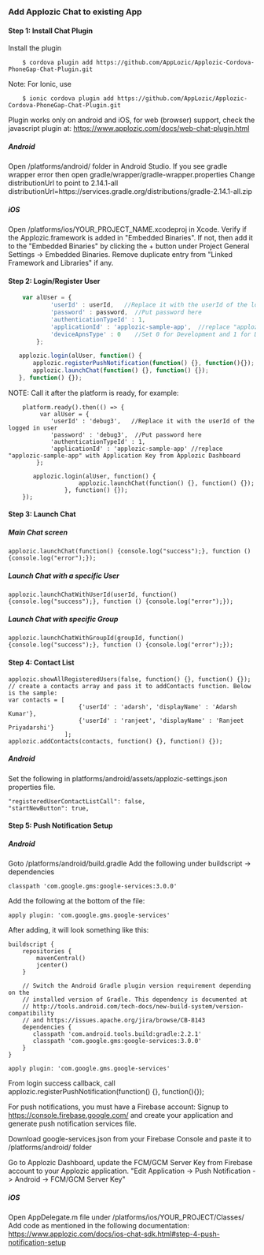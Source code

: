 ### Add Applozic Chat to existing App



#### Step 1: Install Chat Plugin

Install the plugin

```
    $ cordova plugin add https://github.com/AppLozic/Applozic-Cordova-PhoneGap-Chat-Plugin.git
```    
    
Note: For Ionic, use 

```
	$ ionic cordova plugin add https://github.com/AppLozic/Applozic-Cordova-PhoneGap-Chat-Plugin.git
``` 

Plugin works only on android and iOS, for web (browser) support, check the javascript plugin at:
	https://www.applozic.com/docs/web-chat-plugin.html

##### Android

Open /platforms/android/ folder in Android Studio.
If you see gradle wrapper error then open gradle/wrapper/gradle-wrapper.properties
Change distributionUrl to point to 2.14.1-all
distributionUrl=https\://services.gradle.org/distributions/gradle-2.14.1-all.zip


##### iOS

Open /platforms/ios/YOUR_PROJECT_NAME.xcodeproj in Xcode.
Verify if the Applozic.framework is added in "Embedded Binaries". If not, then add it to the "Embedded Binaries" by clicking the + button under Project General Settings -> Embedded Binaries.
Remove duplicate entry from "Linked Framework and Libraries" if any.



#### Step 2: Login/Register User

```js
    var alUser = {
            'userId' : userId,   //Replace it with the userId of the logged in user
            'password' : password,  //Put password here
            'authenticationTypeId' : 1,
            'applicationId' : 'applozic-sample-app',  //replace "applozic-sample-app" with Application Key from Applozic Dashboard
            'deviceApnsType' : 0    //Set 0 for Development and 1 for Distribution (Release)
        };

   applozic.login(alUser, function() {
       applozic.registerPushNotification(function() {}, function(){});
       applozic.launchChat(function() {}, function() {});
   }, function() {});
```

NOTE: Call it after the platform is ready, for example:

```
	platform.ready().then(() => {
  		 var alUser = {
            'userId' : 'debug3',   //Replace it with the userId of the logged in user
            'password' : 'debug3',  //Put password here
            'authenticationTypeId' : 1,
            'applicationId' : 'applozic-sample-app' //replace "applozic-sample-app" with Application Key from Applozic Dashboard
        };

	   applozic.login(alUser, function() {
	        		applozic.launchChat(function() {}, function() {});
	        	}, function() {});
    });
```

#### Step 3: Launch Chat


##### Main Chat screen

```
applozic.launchChat(function() {console.log("success");}, function () {console.log("error");});
```

##### Launch Chat with a specific User

```
applozic.launchChatWithUserId(userId, function() {console.log("success");}, function () {console.log("error");});
```

##### Launch Chat with specific Group 

```
applozic.launchChatWithGroupId(groupId, function() {console.log("success");}, function () {console.log("error");});
```


#### Step 4: Contact List

```
applozic.showAllRegisteredUsers(false, function() {}, function() {});
// create a contacts array and pass it to addContacts function. Below is the sample:               
var contacts = [
                    {'userId' : 'adarsh', 'displayName' : 'Adarsh Kumar'}, 
                    {'userId' : 'ranjeet', 'displayName' : 'Ranjeet Priyadarshi'}
                ];
applozic.addContacts(contacts, function() {}, function() {});
```


##### Android
Set the following in platforms/android/assets/applozic-settings.json properties file.
```
"registeredUserContactListCall": false,
"startNewButton": true,
```


#### Step 5: Push Notification Setup

##### Android
   Goto /platforms/android/build.gradle
   Add the following under buildscript -> dependencies
   ```
   classpath 'com.google.gms:google-services:3.0.0'
   ```
   
   Add the following at the bottom of the file:
   ```
   apply plugin: 'com.google.gms.google-services'
   ```
   
   After adding, it will look something like this:
   ```
   buildscript {
       repositories {
           mavenCentral()
           jcenter()
       }
       
       // Switch the Android Gradle plugin version requirement depending on the
       // installed version of Gradle. This dependency is documented at
       // http://tools.android.com/tech-docs/new-build-system/version-compatibility
       // and https://issues.apache.org/jira/browse/CB-8143
       dependencies {
          classpath 'com.android.tools.build:gradle:2.2.1'
          classpath 'com.google.gms:google-services:3.0.0'
       }
   }

   apply plugin: 'com.google.gms.google-services'
   ```
    
   From login success callback, call applozic.registerPushNotification(function() {}, function(){});
   
   For push notifications, you must have a Firebase account: 
   Signup to https://console.firebase.google.com/ and create your application and generate push notification services file.
   
   Download google-services.json from your Firebase Console and paste it to /platforms/android/ folder
   
   Go to Applozic Dashboard, update the FCM/GCM Server Key from Firebase account to your Applozic application.
   "Edit Application -> Push Notification -> Android -> FCM/GCM Server Key"



##### iOS
    
   Open AppDelegate.m file under /platforms/ios/YOUR_PROJECT/Classes/
   Add code as mentioned in the following documentation:
   https://www.applozic.com/docs/ios-chat-sdk.html#step-4-push-notification-setup

